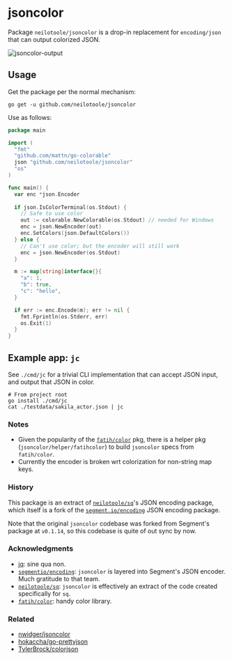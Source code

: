 # jsoncolor

Package `neilotoole/jsoncolor` is a drop-in replacement for `encoding/json`
that can output colorized JSON.

![jsoncolor-output](https://github.com/neilotoole/jsoncolor/wiki/images/jsoncolor-example-output.png)

## Usage

Get the package per the normal mechanism:

```shell
go get -u github.com/neilotoole/jsoncolor
```

Use as follows:

```go
package main

import (
  "fmt"
  "github.com/mattn/go-colorable"
  json "github.com/neilotoole/jsoncolor"
  "os"
)

func main() {
  var enc *json.Encoder
  
  if json.IsColorTerminal(os.Stdout) {
    // Safe to use color
    out := colorable.NewColorable(os.Stdout) // needed for Windows
    enc = json.NewEncoder(out)
    enc.SetColors(json.DefaultColors())
  } else {
    // Can't use color; but the encoder will still work
    enc = json.NewEncoder(os.Stdout)
  }

  m := map[string]interface{}{
    "a": 1,
    "b": true,
    "c": "hello",
  }

  if err := enc.Encode(m); err != nil {
    fmt.Fprintln(os.Stderr, err)
    os.Exit(1)
  }
}
```


## Example app: `jc`

See `./cmd/jc` for a trivial CLI implementation that can accept JSON input,
and output that JSON in color.

```shell
# From project root
go install ./cmd/jc
cat ./testdata/sakila_actor.json | jc
```

### Notes

- Given the popularity of the [`fatih/color`](https://github.com/fatih/color) pkg, there is
  a helper pkg (`jsoncolor/helper/fatihcolor`) to build `jsoncolor` specs
  from `fatih/color`.
- Currently the encoder is broken wrt colorization for non-string map keys.


### History

This package is an extract of [`neilotoole/sq`](https://github.com/neilotoole/sq)'s JSON encoding
package, which itself is a fork of the [`segment.io/encoding`](https://github.com/segmentio/encoding) JSON
encoding package.

Note that the original `jsoncolor` codebase was forked from Segment's package at `v0.1.14`, so
this codebase is quite of out sync by now.

### Acknowledgments

- [jq](https://stedolan.github.io/jq/): sine qua non.
- [`segmentio/encoding`](https://github.com/segmentio/encoding): `jsoncolor` is layered into Segment's JSON encoder. Much gratitude to that team.
- [`neilotoole/sq`](https://github.com/neilotoole/sq): `jsoncolor` is effectively an extract of the code created specifically for `sq`.
- [`fatih/color`](https://github.com/fatih/color): handy color library.

### Related

- [nwidger/jsoncolor](https://github.com/nwidger/jsoncolor)
- [hokaccha/go-prettyjson](https://github.com/hokaccha/go-prettyjson)
- [TylerBrock/colorjson](https://github.com/TylerBrock/colorjson)


